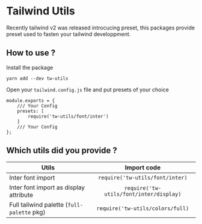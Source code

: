 # Tailwind Utils

Recently tailwind v2 was released introcucing preset, this packages provide preset used to fasten your tailwind developpment.

## How to use ?

Install the package

```
yarn add --dev tw-utils
```

Open your `tailwind.config.js` file and put presets of your choice

```js{18}
module.exports = {
	/// Your Config
    presets: [
        require('tw-utils/font/inter')
    ]
	/// Your Config
};
```

## Which utils did you provide ?

| Utils                                      |               Import code               |
| ------------------------------------------ | :-------------------------------------: |
| Inter font import                          |     `require('tw-utils/font/inter)`     |
| Inter font import as display attribute     | `require('tw-utils/font/inter/display)` |
| Full tailwind palette (`full-palette` pkg) |    `require('tw-utils/colors/full)`     |
